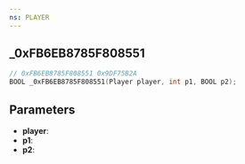 ```yaml
---
ns: PLAYER
---
```

## _0xFB6EB8785F808551

```c
// 0xFB6EB8785F808551 0x9DF75B2A
BOOL _0xFB6EB8785F808551(Player player, int p1, BOOL p2);
```

## Parameters
* **player**:
* **p1**:
* **p2**:
